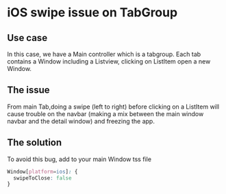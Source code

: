 # iOS swipe issue on TabGroup

## Use case

In this case, we have a Main controller which is a tabgroup. Each tab contains a Window including a Listview, clicking on ListItem open a new Window.

## The issue

From main Tab,doing a swipe (left to right) before clicking on a ListItem will cause trouble on the navbar (making a mix between the main window navbar and the detail window) and freezing the app.

## The solution

To avoid this bug, add to your main Window tss file 

```css
Window[platform=ios]: {
  swipeToClose: false
}
```
